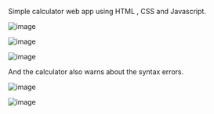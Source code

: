 Simple calculator web app using HTML , CSS and Javascript.

![image](https://github.com/amitjagini/calculator/assets/98224731/c9c56870-7835-4f57-9641-fa192fdd002d)

![image](https://github.com/amitjagini/calculator/assets/98224731/7ddd7140-7e28-4630-ab3b-bf4809fc2ffc)

![image](https://github.com/amitjagini/calculator/assets/98224731/6f418e9a-9ccf-406a-9a38-e4b8b5db27d0)

And the calculator also warns about the syntax errors.

![image](https://github.com/amitjagini/calculator/assets/98224731/aec4f770-b49a-4db0-bfd2-5db4edf8462c)

![image](https://github.com/amitjagini/calculator/assets/98224731/c42de91f-d97a-4220-ac6b-49d8d2608c9c)
